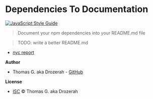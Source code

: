 # Dependencies To Documentation

[![JavaScript Style Guide](https://img.shields.io/badge/code_style-standard-brightgreen.svg)](https://standardjs.com)

> Document your npm dependencies into your README.md file

> TODO: write a better README.md

- [nyc report](/public/reports/index.html)

__Author__

- Thomas G. aka Drozerah - [GitHub](https://github.com/Drozerah)

__License__

- [ISC](licence) © Thomas G. aka Drozerah